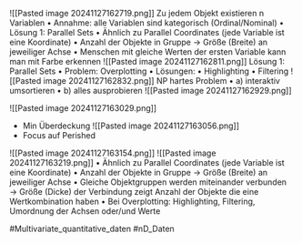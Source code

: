 ![[Pasted image 20241127162719.png]]
Zu jedem Objekt existieren n 
Variablen
• Annahme: alle Variablen sind 
kategorisch (Ordinal/Nominal)
• Lösung 1: Parallel Sets
• Ähnlich zu Parallel 
Coordinates (jede Variable ist 
eine Koordinate)
• Anzahl der Objekte in Gruppe 
→ Größe (Breite) an jeweiliger 
Achse
• Menschen mit gleiche Werten 
der ersten Variable kann man 
mit Farbe erkennen
![[Pasted image 20241127162811.png]]
Lösung 1: Parallel Sets
• Problem: Overplotting
• Lösungen:
• Highlighting
• Filtering
![[Pasted image 20241127162832.png]]
NP hartes Problem
• a) interaktiv umsortieren
• b) alles ausprobieren
![[Pasted image 20241127162929.png]]

![[Pasted image 20241127163029.png]]
- Min Überdeckung
![[Pasted image 20241127163056.png]]
- Focus auf Perished

![[Pasted image 20241127163154.png]]
![[Pasted image 20241127163219.png]]
• Ähnlich zu Parallel Coordinates
(jede Variable ist eine 
Koordinate)
• Anzahl der Objekte in 
Gruppe → Größe (Breite) 
an jeweiliger Achse
• Gleiche Objektgruppen 
werden miteinander 
verbunden → Größe 
(Dicke) der Verbindung 
zeigt Anzahl der Objekte 
die eine 
Wertkombination haben
• Bei Overplotting: 
Highlighting, Filtering, 
Umordnung der Achsen 
oder/und Werte

#Multivariate_quantitative_daten #nD_Daten 